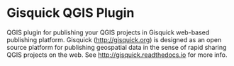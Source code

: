 # Gisquick QGIS Plugin

QGIS plugin for publishing your QGIS projects in Gisquick web-based
publishing platform. Gisquick (<a
href="http://gisquick.org">http://gisquick.org</a>) is designed as an
open source platform for publishing geospatial data in the sense of
rapid sharing QGIS projects on the web. See <a
href="http://gisquick.readthedocs.io">http://gisquick.readthedocs.io</a>
for more info.
